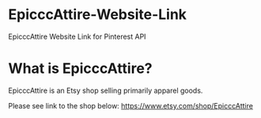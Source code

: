 # EpicccAttire-Website-Link
EpicccAttire Website Link for Pinterest API

# What is EpicccAttire?

EpicccAttire is an Etsy shop selling primarily apparel goods.

Please see link to the shop below:
https://www.etsy.com/shop/EpicccAttire
